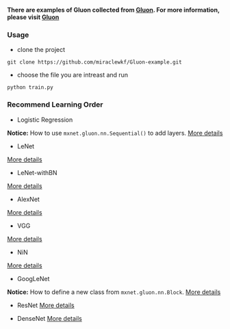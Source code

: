 ﻿**There are examples of Gluon collected from [Gluon](http://zh.gluon.ai/). For more information, please visit [Gluon](http://zh.gluon.ai/)**

### Usage
* clone the project

`git clone https://github.com/miraclewkf/Gluon-example.git`

* choose the file you are intreast and run

`python train.py`

### Recommend Learning Order

* Logistic Regression

**Notice:** How to use `mxnet.gluon.nn.Sequential()` to add layers.
[More details](http://zh.gluon.ai/chapter_supervised-learning/softmax-regression-gluon.html)

* LeNet

[More details](http://zh.gluon.ai/chapter_convolutional-neural-networks/cnn-gluon.html)

* LeNet-withBN

[More details](http://zh.gluon.ai/chapter_convolutional-neural-networks/batch-norm-gluon.html)

* AlexNet

[More details](http://zh.gluon.ai/chapter_convolutional-neural-networks/alexnet-gluon.html)

* VGG

[More details](http://zh.gluon.ai/chapter_convolutional-neural-networks/vgg-gluon.html)

* NiN

[More details](http://zh.gluon.ai/chapter_convolutional-neural-networks/nin-gluon.html)

* GoogLeNet

**Notice:** How to define a new class from `mxnet.gluon.nn.Block`.
[More details](http://zh.gluon.ai/chapter_convolutional-neural-networks/googlenet-gluon.html)

* ResNet
[More details](http://zh.gluon.ai/chapter_convolutional-neural-networks/resnet-gluon.html)

* DenseNet
[More details](http://zh.gluon.ai/chapter_convolutional-neural-networks/densenet-gluon.html)

